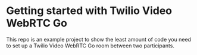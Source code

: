 # Getting started with Twilio Video WebRTC Go

This repo is an example project to show the least amount of code you need to set up a Twilio Video WebRTC Go room between two participants.